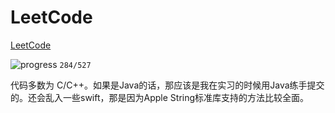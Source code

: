 # LeetCode 

[LeetCode](https://leetcode.com/problemset/algorithms/)

![progress](http://progressed.io/bar/53)  `284/527`

代码多数为 C/C++。如果是Java的话，那应该是我在实习的时候用Java练手提交的。还会乱入一些swift，那是因为Apple String标准库支持的方法比较全面。




